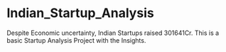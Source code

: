 # Indian_Startup_Analysis
Despite Economic uncertainty, Indian Startups raised 301641Cr. This is a basic Startup Analysis Project with the Insights.  
